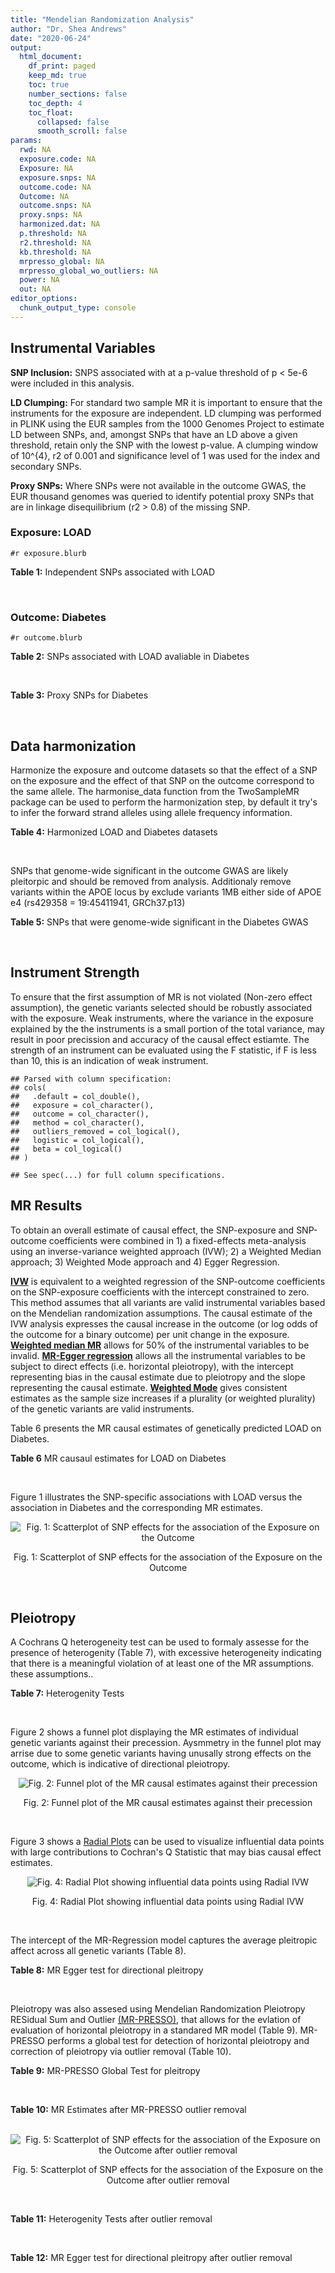 ```yaml
---
title: "Mendelian Randomization Analysis"
author: "Dr. Shea Andrews"
date: "2020-06-24"
output:
  html_document:
    df_print: paged
    keep_md: true
    toc: true
    number_sections: false
    toc_depth: 4
    toc_float:
      collapsed: false
      smooth_scroll: false
params:
  rwd: NA
  exposure.code: NA
  Exposure: NA
  exposure.snps: NA
  outcome.code: NA
  Outcome: NA
  outcome.snps: NA
  proxy.snps: NA
  harmonized.dat: NA
  p.threshold: NA
  r2.threshold: NA
  kb.threshold: NA
  mrpresso_global: NA
  mrpresso_global_wo_outliers: NA
  power: NA
  out: NA
editor_options:
  chunk_output_type: console
---
```







## Instrumental Variables
**SNP Inclusion:** SNPS associated with at a p-value threshold of p < 5e-6 were included in this analysis.
<br>

**LD Clumping:** For standard two sample MR it is important to ensure that the instruments for the exposure are independent. LD clumping was performed in PLINK using the EUR samples from the 1000 Genomes Project to estimate LD between SNPs, and, amongst SNPs that have an LD above a given threshold, retain only the SNP with the lowest p-value. A clumping window of 10^{4}, r2 of 0.001 and significance level of 1 was used for the index and secondary SNPs.
<br>

**Proxy SNPs:** Where SNPs were not available in the outcome GWAS, the EUR thousand genomes was queried to identify potential proxy SNPs that are in linkage disequilibrium (r2 > 0.8) of the missing SNP.
<br>

### Exposure: LOAD
`#r exposure.blurb`
<br>

**Table 1:** Independent SNPs associated with LOAD
<div data-pagedtable="false">
  <script data-pagedtable-source type="application/json">
{"columns":[{"label":["SNP"],"name":[1],"type":["chr"],"align":["left"]},{"label":["CHROM"],"name":[2],"type":["dbl"],"align":["right"]},{"label":["POS"],"name":[3],"type":["dbl"],"align":["right"]},{"label":["REF"],"name":[4],"type":["chr"],"align":["left"]},{"label":["ALT"],"name":[5],"type":["chr"],"align":["left"]},{"label":["AF"],"name":[6],"type":["dbl"],"align":["right"]},{"label":["BETA"],"name":[7],"type":["dbl"],"align":["right"]},{"label":["SE"],"name":[8],"type":["dbl"],"align":["right"]},{"label":["Z"],"name":[9],"type":["dbl"],"align":["right"]},{"label":["P"],"name":[10],"type":["dbl"],"align":["right"]},{"label":["N"],"name":[11],"type":["dbl"],"align":["right"]},{"label":["TRAIT"],"name":[12],"type":["chr"],"align":["left"]}],"data":[{"1":"rs679515","2":"1","3":"207750568","4":"T","5":"C","6":"0.8126","7":"-0.1508","8":"0.0183","9":"-8.240440","10":"1.555000e-16","11":"63926","12":"LOAD"},{"1":"rs7584040","2":"2","3":"127863224","4":"C","5":"T","6":"0.2261","7":"0.0862","8":"0.0172","9":"5.011628","10":"5.341000e-07","11":"63926","12":"LOAD"},{"1":"rs6733839","2":"2","3":"127892810","4":"C","5":"T","6":"0.4067","7":"0.1693","8":"0.0154","9":"10.993506","10":"4.022000e-28","11":"63926","12":"LOAD"},{"1":"rs35695568","2":"2","3":"186794162","4":"G","5":"T","6":"0.0922","7":"0.1152","8":"0.0247","9":"4.663968","10":"3.200000e-06","11":"63926","12":"LOAD"},{"1":"rs10933431","2":"2","3":"233981912","4":"G","5":"C","6":"0.7774","7":"0.1001","8":"0.0194","9":"5.159794","10":"2.552000e-07","11":"63926","12":"LOAD"},{"1":"rs6805148","2":"3","3":"45101639","4":"A","5":"C","6":"0.0864","7":"-0.1293","8":"0.0257","9":"-5.031130","10":"4.774000e-07","11":"63926","12":"LOAD"},{"1":"rs28660482","2":"4","3":"66245059","4":"T","5":"A","6":"0.0243","7":"0.2220","8":"0.0475","9":"4.673684","10":"2.900000e-06","11":"63926","12":"LOAD"},{"1":"rs6822989","2":"4","3":"104176240","4":"C","5":"T","6":"0.0082","7":"0.4361","8":"0.0940","9":"4.639362","10":"3.487000e-06","11":"63926","12":"LOAD"},{"1":"rs35868327","2":"5","3":"52665230","4":"T","5":"A","6":"0.0132","7":"-0.3753","8":"0.0760","9":"-4.938158","10":"7.796000e-07","11":"63926","12":"LOAD"},{"1":"rs11168036","2":"5","3":"139707439","4":"T","5":"G","6":"0.5033","7":"-0.0754","8":"0.0143","9":"-5.272730","10":"1.432000e-07","11":"63926","12":"LOAD"},{"1":"rs34665982","2":"6","3":"32560306","4":"T","5":"C","6":"0.5213","7":"-0.0967","8":"0.0166","9":"-5.825300","10":"5.798000e-09","11":"63926","12":"LOAD"},{"1":"rs114812713","2":"6","3":"41034000","4":"G","5":"C","6":"0.0301","7":"0.2980","8":"0.0431","9":"6.914153","10":"4.467000e-12","11":"63926","12":"LOAD"},{"1":"rs1385742","2":"6","3":"47595155","4":"A","5":"T","6":"0.6344","7":"-0.0876","8":"0.0157","9":"-5.579620","10":"2.232000e-08","11":"63926","12":"LOAD"},{"1":"rs143429938","2":"7","3":"33721795","4":"C","5":"T","6":"0.0211","7":"0.3535","8":"0.0769","9":"4.596879","10":"4.253000e-06","11":"63926","12":"LOAD"},{"1":"rs9649710","2":"7","3":"50322832","4":"A","5":"G","6":"0.6331","7":"0.0676","8":"0.0148","9":"4.567570","10":"4.794000e-06","11":"63926","12":"LOAD"},{"1":"rs117240937","2":"7","3":"127426090","4":"G","5":"A","6":"0.0173","7":"-0.3122","8":"0.0672","9":"-4.645833","10":"3.350000e-06","11":"63926","12":"LOAD"},{"1":"rs11767557","2":"7","3":"143109139","4":"T","5":"C","6":"0.1968","7":"-0.1028","8":"0.0182","9":"-5.648350","10":"1.561000e-08","11":"63926","12":"LOAD"},{"1":"rs73223431","2":"8","3":"27219987","4":"C","5":"T","6":"0.3669","7":"0.0936","8":"0.0153","9":"6.117647","10":"8.342000e-10","11":"63926","12":"LOAD"},{"1":"rs867230","2":"8","3":"27468503","4":"C","5":"A","6":"0.6029","7":"0.1333","8":"0.0158","9":"8.436709","10":"3.492000e-17","11":"63926","12":"LOAD"},{"1":"rs13252043","2":"8","3":"71551628","4":"C","5":"T","6":"0.0984","7":"0.1140","8":"0.0237","9":"4.810127","10":"1.570000e-06","11":"63926","12":"LOAD"},{"1":"rs6559689","2":"9","3":"85450616","4":"C","5":"T","6":"0.0504","7":"0.1585","8":"0.0335","9":"4.731343","10":"2.169000e-06","11":"63926","12":"LOAD"},{"1":"rs12416487","2":"10","3":"11721057","4":"A","5":"T","6":"0.6519","7":"0.0850","8":"0.0154","9":"5.519480","10":"3.417000e-08","11":"63926","12":"LOAD"},{"1":"rs3740688","2":"11","3":"47380340","4":"G","5":"T","6":"0.5524","7":"0.0935","8":"0.0144","9":"6.493056","10":"9.702000e-11","11":"63926","12":"LOAD"},{"1":"rs1582763","2":"11","3":"60021948","4":"G","5":"A","6":"0.3729","7":"-0.1232","8":"0.0149","9":"-8.268456","10":"1.186000e-16","11":"63926","12":"LOAD"},{"1":"rs3851179","2":"11","3":"85868640","4":"T","5":"C","6":"0.6410","7":"0.1198","8":"0.0148","9":"8.094590","10":"5.809000e-16","11":"63926","12":"LOAD"},{"1":"rs11218343","2":"11","3":"121435587","4":"T","5":"C","6":"0.0401","7":"-0.2053","8":"0.0369","9":"-5.563690","10":"2.633000e-08","11":"63926","12":"LOAD"},{"1":"rs9787911","2":"11","3":"131769402","4":"T","5":"C","6":"0.4249","7":"0.0662","8":"0.0144","9":"4.597220","10":"4.386000e-06","11":"63926","12":"LOAD"},{"1":"rs117394726","2":"12","3":"127222883","4":"A","5":"C","6":"0.0400","7":"0.2193","8":"0.0465","9":"4.716130","10":"2.459000e-06","11":"63926","12":"LOAD"},{"1":"rs17125924","2":"14","3":"53391680","4":"A","5":"G","6":"0.0926","7":"0.1222","8":"0.0246","9":"4.967480","10":"6.621000e-07","11":"63926","12":"LOAD"},{"1":"rs12590654","2":"14","3":"92938855","4":"G","5":"A","6":"0.3353","7":"-0.0906","8":"0.0157","9":"-5.770701","10":"8.729000e-09","11":"63926","12":"LOAD"},{"1":"rs383902","2":"15","3":"59034174","4":"C","5":"T","6":"0.3274","7":"-0.0698","8":"0.0151","9":"-4.622517","10":"3.812000e-06","11":"63926","12":"LOAD"},{"1":"rs28588186","2":"16","3":"19910313","4":"C","5":"G","6":"0.1981","7":"-0.0880","8":"0.0181","9":"-4.861880","10":"1.115000e-06","11":"63926","12":"LOAD"},{"1":"rs62039712","2":"16","3":"79355857","4":"G","5":"A","6":"0.1158","7":"0.1528","8":"0.0288","9":"5.305556","10":"1.171000e-07","11":"63926","12":"LOAD"},{"1":"rs34971488","2":"16","3":"81779775","4":"G","5":"A","6":"0.2205","7":"0.0940","8":"0.0198","9":"4.747475","10":"2.067000e-06","11":"63926","12":"LOAD"},{"1":"rs2632516","2":"17","3":"56409089","4":"G","5":"C","6":"0.4402","7":"-0.0748","8":"0.0147","9":"-5.088435","10":"3.671000e-07","11":"63926","12":"LOAD"},{"1":"rs12151021","2":"19","3":"1050874","4":"A","5":"G","6":"0.6753","7":"-0.1071","8":"0.0169","9":"-6.337280","10":"2.562000e-10","11":"63926","12":"LOAD"},{"1":"rs8111708","2":"19","3":"18558876","4":"A","5":"G","6":"0.3427","7":"0.0696","8":"0.0151","9":"4.609270","10":"3.946000e-06","11":"63926","12":"LOAD"},{"1":"rs111358663","2":"19","3":"45196958","4":"T","5":"A","6":"0.0111","7":"-0.5369","8":"0.0795","9":"-6.753459","10":"1.436000e-11","11":"63926","12":"LOAD"},{"1":"rs4803765","2":"19","3":"45358448","4":"C","5":"T","6":"0.0243","7":"0.7165","8":"0.0610","9":"11.745902","10":"7.131000e-32","11":"63926","12":"LOAD"},{"1":"rs12972156","2":"19","3":"45387459","4":"C","5":"G","6":"0.2027","7":"0.9653","8":"0.0189","9":"51.074100","10":"2.225074e-308","11":"63926","12":"LOAD"},{"1":"rs117310449","2":"19","3":"45393516","4":"C","5":"T","6":"0.0130","7":"0.9879","8":"0.0691","9":"14.296671","10":"2.275000e-46","11":"63926","12":"LOAD"},{"1":"rs73033507","2":"19","3":"45431403","4":"C","5":"T","6":"0.0239","7":"-0.3620","8":"0.0657","9":"-5.509893","10":"3.646000e-08","11":"63926","12":"LOAD"},{"1":"rs114533385","2":"19","3":"45436753","4":"C","5":"T","6":"0.0210","7":"0.8281","8":"0.0661","9":"12.527988","10":"5.434000e-36","11":"63926","12":"LOAD"},{"1":"rs118004808","2":"19","3":"45439498","4":"C","5":"T","6":"0.0177","7":"-0.5523","8":"0.1015","9":"-5.441379","10":"5.274000e-08","11":"63926","12":"LOAD"},{"1":"rs139995984","2":"19","3":"45574482","4":"G","5":"C","6":"0.0155","7":"-0.5343","8":"0.0879","9":"-6.078498","10":"1.192000e-09","11":"63926","12":"LOAD"},{"1":"rs80182863","2":"19","3":"45653226","4":"C","5":"T","6":"0.0234","7":"0.2977","8":"0.0623","9":"4.778491","10":"1.750000e-06","11":"63926","12":"LOAD"},{"1":"rs6014724","2":"20","3":"54998544","4":"A","5":"G","6":"0.0920","7":"-0.1319","8":"0.0259","9":"-5.092660","10":"3.652000e-07","11":"63926","12":"LOAD"},{"1":"rs2830489","2":"21","3":"28148191","4":"C","5":"T","6":"0.2882","7":"-0.0837","8":"0.0162","9":"-5.166667","10":"2.422000e-07","11":"63926","12":"LOAD"},{"1":"rs138727474","2":"22","3":"21926584","4":"C","5":"T","6":"0.0269","7":"-0.2515","8":"0.0545","9":"-4.614679","10":"3.904000e-06","11":"63926","12":"LOAD"}],"options":{"columns":{"min":{},"max":[10]},"rows":{"min":[10],"max":[10]},"pages":{}}}
  </script>
</div>
<br>

### Outcome: Diabetes
`#r outcome.blurb`
<br>

**Table 2:** SNPs associated with LOAD avaliable in Diabetes
<div data-pagedtable="false">
  <script data-pagedtable-source type="application/json">
{"columns":[{"label":["SNP"],"name":[1],"type":["chr"],"align":["left"]},{"label":["CHROM"],"name":[2],"type":["dbl"],"align":["right"]},{"label":["POS"],"name":[3],"type":["dbl"],"align":["right"]},{"label":["REF"],"name":[4],"type":["chr"],"align":["left"]},{"label":["ALT"],"name":[5],"type":["chr"],"align":["left"]},{"label":["AF"],"name":[6],"type":["dbl"],"align":["right"]},{"label":["BETA"],"name":[7],"type":["dbl"],"align":["right"]},{"label":["SE"],"name":[8],"type":["dbl"],"align":["right"]},{"label":["Z"],"name":[9],"type":["dbl"],"align":["right"]},{"label":["P"],"name":[10],"type":["dbl"],"align":["right"]},{"label":["N"],"name":[11],"type":["dbl"],"align":["right"]},{"label":["TRAIT"],"name":[12],"type":["chr"],"align":["left"]}],"data":[{"1":"rs679515","2":"1","3":"207750568","4":"T","5":"C","6":"0.8220730","7":"-0.0035","8":"0.0102","9":"-0.3431370","10":"0.7287000","11":"572804","12":"Type_2_Diabetes"},{"1":"rs7584040","2":"NA","3":"NA","4":"NA","5":"NA","6":"NA","7":"NA","8":"NA","9":"NA","10":"NA","11":"NA","12":"NA"},{"1":"rs6733839","2":"NA","3":"NA","4":"NA","5":"NA","6":"NA","7":"NA","8":"NA","9":"NA","10":"NA","11":"NA","12":"NA"},{"1":"rs35695568","2":"2","3":"186794162","4":"G","5":"T","6":"0.0937488","7":"-0.0099","8":"0.0135","9":"-0.7333333","10":"0.4601000","11":"572634","12":"Type_2_Diabetes"},{"1":"rs10933431","2":"NA","3":"NA","4":"NA","5":"NA","6":"NA","7":"NA","8":"NA","9":"NA","10":"NA","11":"NA","12":"NA"},{"1":"rs6805148","2":"3","3":"45101639","4":"A","5":"C","6":"0.0911389","7":"0.0279","8":"0.0135","9":"2.0666667","10":"0.0394400","11":"560972","12":"Type_2_Diabetes"},{"1":"rs28660482","2":"4","3":"66245059","4":"T","5":"A","6":"0.0237538","7":"0.0028","8":"0.0257","9":"0.1089494","10":"0.9140000","11":"573314","12":"Type_2_Diabetes"},{"1":"rs6822989","2":"NA","3":"NA","4":"NA","5":"NA","6":"NA","7":"NA","8":"NA","9":"NA","10":"NA","11":"NA","12":"NA"},{"1":"rs35868327","2":"NA","3":"NA","4":"NA","5":"NA","6":"NA","7":"NA","8":"NA","9":"NA","10":"NA","11":"NA","12":"NA"},{"1":"rs11168036","2":"5","3":"139707439","4":"T","5":"G","6":"0.5186650","7":"0.0027","8":"0.0079","9":"0.3417720","10":"0.7368000","11":"564021","12":"Type_2_Diabetes"},{"1":"rs34665982","2":"NA","3":"NA","4":"NA","5":"NA","6":"NA","7":"NA","8":"NA","9":"NA","10":"NA","11":"NA","12":"NA"},{"1":"rs114812713","2":"NA","3":"NA","4":"NA","5":"NA","6":"NA","7":"NA","8":"NA","9":"NA","10":"NA","11":"NA","12":"NA"},{"1":"rs1385742","2":"NA","3":"NA","4":"NA","5":"NA","6":"NA","7":"NA","8":"NA","9":"NA","10":"NA","11":"NA","12":"NA"},{"1":"rs143429938","2":"NA","3":"NA","4":"NA","5":"NA","6":"NA","7":"NA","8":"NA","9":"NA","10":"NA","11":"NA","12":"NA"},{"1":"rs9649710","2":"7","3":"50322832","4":"A","5":"G","6":"0.6095800","7":"0.0143","8":"0.0081","9":"1.7654300","10":"0.0757000","11":"573198","12":"Type_2_Diabetes"},{"1":"rs117240937","2":"NA","3":"NA","4":"NA","5":"NA","6":"NA","7":"NA","8":"NA","9":"NA","10":"NA","11":"NA","12":"NA"},{"1":"rs11767557","2":"7","3":"143109139","4":"T","5":"C","6":"0.2125140","7":"-0.0131","8":"0.0095","9":"-1.3789474","10":"0.1698000","11":"577476","12":"Type_2_Diabetes"},{"1":"rs73223431","2":"NA","3":"NA","4":"NA","5":"NA","6":"NA","7":"NA","8":"NA","9":"NA","10":"NA","11":"NA","12":"NA"},{"1":"rs867230","2":"8","3":"27468503","4":"C","5":"A","6":"0.5879020","7":"-0.0068","8":"0.0080","9":"-0.8500000","10":"0.3987000","11":"557096","12":"Type_2_Diabetes"},{"1":"rs13252043","2":"NA","3":"NA","4":"NA","5":"NA","6":"NA","7":"NA","8":"NA","9":"NA","10":"NA","11":"NA","12":"NA"},{"1":"rs6559689","2":"NA","3":"NA","4":"NA","5":"NA","6":"NA","7":"NA","8":"NA","9":"NA","10":"NA","11":"NA","12":"NA"},{"1":"rs12416487","2":"NA","3":"NA","4":"NA","5":"NA","6":"NA","7":"NA","8":"NA","9":"NA","10":"NA","11":"NA","12":"NA"},{"1":"rs3740688","2":"11","3":"47380340","4":"G","5":"T","6":"0.5450590","7":"-0.0167","8":"0.0080","9":"-2.0875000","10":"0.0359900","11":"569527","12":"Type_2_Diabetes"},{"1":"rs1582763","2":"11","3":"60021948","4":"G","5":"A","6":"0.3784000","7":"-0.0178","8":"0.0080","9":"-2.2250000","10":"0.0259600","11":"578432","12":"Type_2_Diabetes"},{"1":"rs3851179","2":"11","3":"85868640","4":"T","5":"C","6":"0.6295750","7":"0.0099","8":"0.0081","9":"1.2222200","10":"0.2188000","11":"576925","12":"Type_2_Diabetes"},{"1":"rs11218343","2":"11","3":"121435587","4":"T","5":"C","6":"0.0383622","7":"-0.0711","8":"0.0204","9":"-3.4852941","10":"0.0005019","11":"572734","12":"Type_2_Diabetes"},{"1":"rs9787911","2":"11","3":"131769402","4":"T","5":"C","6":"0.4269170","7":"0.0058","8":"0.0079","9":"0.7341772","10":"0.4656000","11":"566993","12":"Type_2_Diabetes"},{"1":"rs117394726","2":"NA","3":"NA","4":"NA","5":"NA","6":"NA","7":"NA","8":"NA","9":"NA","10":"NA","11":"NA","12":"NA"},{"1":"rs17125924","2":"14","3":"53391680","4":"A","5":"G","6":"0.0913328","7":"0.0096","8":"0.0125","9":"0.7680000","10":"0.4424000","11":"593826","12":"Type_2_Diabetes"},{"1":"rs12590654","2":"14","3":"92938855","4":"G","5":"A","6":"0.3385200","7":"-0.0113","8":"0.0083","9":"-1.3614458","10":"0.1769000","11":"561903","12":"Type_2_Diabetes"},{"1":"rs383902","2":"15","3":"59034174","4":"C","5":"T","6":"0.3333300","7":"0.0015","8":"0.0083","9":"0.1807229","10":"0.8543000","11":"569081","12":"Type_2_Diabetes"},{"1":"rs28588186","2":"16","3":"19910313","4":"C","5":"G","6":"0.1988990","7":"-0.0238","8":"0.0099","9":"-2.4040404","10":"0.0161500","11":"567529","12":"Type_2_Diabetes"},{"1":"rs62039712","2":"NA","3":"NA","4":"NA","5":"NA","6":"NA","7":"NA","8":"NA","9":"NA","10":"NA","11":"NA","12":"NA"},{"1":"rs34971488","2":"NA","3":"NA","4":"NA","5":"NA","6":"NA","7":"NA","8":"NA","9":"NA","10":"NA","11":"NA","12":"NA"},{"1":"rs2632516","2":"17","3":"56409089","4":"G","5":"C","6":"0.4437050","7":"0.0232","8":"0.0081","9":"2.8641975","10":"0.0042800","11":"564389","12":"Type_2_Diabetes"},{"1":"rs12151021","2":"NA","3":"NA","4":"NA","5":"NA","6":"NA","7":"NA","8":"NA","9":"NA","10":"NA","11":"NA","12":"NA"},{"1":"rs8111708","2":"19","3":"18558876","4":"A","5":"G","6":"0.3473480","7":"0.0070","8":"0.0081","9":"0.8641975","10":"0.3876000","11":"570699","12":"Type_2_Diabetes"},{"1":"rs111358663","2":"NA","3":"NA","4":"NA","5":"NA","6":"NA","7":"NA","8":"NA","9":"NA","10":"NA","11":"NA","12":"NA"},{"1":"rs4803765","2":"NA","3":"NA","4":"NA","5":"NA","6":"NA","7":"NA","8":"NA","9":"NA","10":"NA","11":"NA","12":"NA"},{"1":"rs12972156","2":"NA","3":"NA","4":"NA","5":"NA","6":"NA","7":"NA","8":"NA","9":"NA","10":"NA","11":"NA","12":"NA"},{"1":"rs117310449","2":"NA","3":"NA","4":"NA","5":"NA","6":"NA","7":"NA","8":"NA","9":"NA","10":"NA","11":"NA","12":"NA"},{"1":"rs73033507","2":"NA","3":"NA","4":"NA","5":"NA","6":"NA","7":"NA","8":"NA","9":"NA","10":"NA","11":"NA","12":"NA"},{"1":"rs114533385","2":"NA","3":"NA","4":"NA","5":"NA","6":"NA","7":"NA","8":"NA","9":"NA","10":"NA","11":"NA","12":"NA"},{"1":"rs118004808","2":"NA","3":"NA","4":"NA","5":"NA","6":"NA","7":"NA","8":"NA","9":"NA","10":"NA","11":"NA","12":"NA"},{"1":"rs139995984","2":"NA","3":"NA","4":"NA","5":"NA","6":"NA","7":"NA","8":"NA","9":"NA","10":"NA","11":"NA","12":"NA"},{"1":"rs80182863","2":"NA","3":"NA","4":"NA","5":"NA","6":"NA","7":"NA","8":"NA","9":"NA","10":"NA","11":"NA","12":"NA"},{"1":"rs6014724","2":"20","3":"54998544","4":"A","5":"G","6":"0.0892383","7":"0.0243","8":"0.0135","9":"1.8000000","10":"0.0728200","11":"570493","12":"Type_2_Diabetes"},{"1":"rs2830489","2":"21","3":"28148191","4":"C","5":"T","6":"0.2782740","7":"0.0040","8":"0.0087","9":"0.4597701","10":"0.6428000","11":"573704","12":"Type_2_Diabetes"},{"1":"rs138727474","2":"NA","3":"NA","4":"NA","5":"NA","6":"NA","7":"NA","8":"NA","9":"NA","10":"NA","11":"NA","12":"NA"}],"options":{"columns":{"min":{},"max":[10]},"rows":{"min":[10],"max":[10]},"pages":{}}}
  </script>
</div>
<br>

**Table 3:** Proxy SNPs for Diabetes
<div data-pagedtable="false">
  <script data-pagedtable-source type="application/json">
{"columns":[{"label":["target_snp"],"name":[1],"type":["chr"],"align":["left"]},{"label":["proxy_snp"],"name":[2],"type":["chr"],"align":["left"]},{"label":["ld.r2"],"name":[3],"type":["dbl"],"align":["right"]},{"label":["Dprime"],"name":[4],"type":["dbl"],"align":["right"]},{"label":["PHASE"],"name":[5],"type":["chr"],"align":["left"]},{"label":["X12"],"name":[6],"type":["lgl"],"align":["right"]},{"label":["CHROM"],"name":[7],"type":["dbl"],"align":["right"]},{"label":["POS"],"name":[8],"type":["dbl"],"align":["right"]},{"label":["REF.proxy"],"name":[9],"type":["chr"],"align":["left"]},{"label":["ALT.proxy"],"name":[10],"type":["chr"],"align":["left"]},{"label":["AF"],"name":[11],"type":["dbl"],"align":["right"]},{"label":["BETA"],"name":[12],"type":["dbl"],"align":["right"]},{"label":["SE"],"name":[13],"type":["dbl"],"align":["right"]},{"label":["Z"],"name":[14],"type":["dbl"],"align":["right"]},{"label":["P"],"name":[15],"type":["dbl"],"align":["right"]},{"label":["N"],"name":[16],"type":["dbl"],"align":["right"]},{"label":["TRAIT"],"name":[17],"type":["chr"],"align":["left"]},{"label":["ref"],"name":[18],"type":["chr"],"align":["left"]},{"label":["ref.proxy"],"name":[19],"type":["chr"],"align":["left"]},{"label":["alt"],"name":[20],"type":["chr"],"align":["left"]},{"label":["alt.proxy"],"name":[21],"type":["chr"],"align":["left"]},{"label":["ALT"],"name":[22],"type":["chr"],"align":["left"]},{"label":["REF"],"name":[23],"type":["chr"],"align":["left"]},{"label":["proxy.outcome"],"name":[24],"type":["lgl"],"align":["right"]}],"data":[{"1":"rs6733839","2":"rs4663105","3":"0.896576","4":"0.995501","5":"TC/CA","6":"NA","7":"2","8":"127891427","9":"A","10":"C","11":"0.4333620","12":"-0.0072","13":"0.0080","14":"-0.9000000","15":"0.37250","16":"559586","17":"Type_2_Diabetes","18":"T","19":"C","20":"C","21":"A","22":"T","23":"C","24":"TRUE"},{"1":"rs35868327","2":"rs13182752","3":"1.000000","4":"1.000000","5":"GA/TG","6":"NA","7":"5","8":"52672171","9":"G","10":"A","11":"0.0243139","12":"0.0562","13":"0.0248","14":"2.2661290","15":"0.02366","16":"573704","17":"Type_2_Diabetes","18":"G","19":"A","20":"T","21":"G","22":"G","23":"T","24":"TRUE"},{"1":"rs73223431","2":"rs2322599","3":"0.995619","4":"1.000000","5":"TA/CG","6":"NA","7":"8","8":"27211910","9":"G","10":"A","11":"0.3654730","12":"-0.0065","13":"0.0081","14":"-0.8024691","15":"0.42300","16":"570421","17":"Type_2_Diabetes","18":"T","19":"A","20":"C","21":"G","22":"T","23":"C","24":"TRUE"},{"1":"rs13252043","2":"rs11996416","3":"1.000000","4":"1.000000","5":"TT/CC","6":"NA","7":"8","8":"71505146","9":"C","10":"T","11":"0.0941713","12":"-0.0165","13":"0.0134","14":"-1.2313433","15":"0.22070","16":"573588","17":"Type_2_Diabetes","18":"T","19":"T","20":"C","21":"C","22":"T","23":"C","24":"TRUE"},{"1":"rs7584040","2":"NA","3":"NA","4":"NA","5":"NA","6":"NA","7":"NA","8":"NA","9":"NA","10":"NA","11":"NA","12":"NA","13":"NA","14":"NA","15":"NA","16":"NA","17":"NA","18":"NA","19":"NA","20":"NA","21":"NA","22":"NA","23":"NA","24":"NA"},{"1":"rs10933431","2":"NA","3":"NA","4":"NA","5":"NA","6":"NA","7":"NA","8":"NA","9":"NA","10":"NA","11":"NA","12":"NA","13":"NA","14":"NA","15":"NA","16":"NA","17":"NA","18":"NA","19":"NA","20":"NA","21":"NA","22":"NA","23":"NA","24":"NA"},{"1":"rs6822989","2":"NA","3":"NA","4":"NA","5":"NA","6":"NA","7":"NA","8":"NA","9":"NA","10":"NA","11":"NA","12":"NA","13":"NA","14":"NA","15":"NA","16":"NA","17":"NA","18":"NA","19":"NA","20":"NA","21":"NA","22":"NA","23":"NA","24":"NA"},{"1":"rs34665982","2":"NA","3":"NA","4":"NA","5":"NA","6":"NA","7":"NA","8":"NA","9":"NA","10":"NA","11":"NA","12":"NA","13":"NA","14":"NA","15":"NA","16":"NA","17":"NA","18":"NA","19":"NA","20":"NA","21":"NA","22":"NA","23":"NA","24":"NA"},{"1":"rs114812713","2":"NA","3":"NA","4":"NA","5":"NA","6":"NA","7":"NA","8":"NA","9":"NA","10":"NA","11":"NA","12":"NA","13":"NA","14":"NA","15":"NA","16":"NA","17":"NA","18":"NA","19":"NA","20":"NA","21":"NA","22":"NA","23":"NA","24":"NA"},{"1":"rs1385742","2":"NA","3":"NA","4":"NA","5":"NA","6":"NA","7":"NA","8":"NA","9":"NA","10":"NA","11":"NA","12":"NA","13":"NA","14":"NA","15":"NA","16":"NA","17":"NA","18":"NA","19":"NA","20":"NA","21":"NA","22":"NA","23":"NA","24":"NA"},{"1":"rs143429938","2":"NA","3":"NA","4":"NA","5":"NA","6":"NA","7":"NA","8":"NA","9":"NA","10":"NA","11":"NA","12":"NA","13":"NA","14":"NA","15":"NA","16":"NA","17":"NA","18":"NA","19":"NA","20":"NA","21":"NA","22":"NA","23":"NA","24":"NA"},{"1":"rs117240937","2":"NA","3":"NA","4":"NA","5":"NA","6":"NA","7":"NA","8":"NA","9":"NA","10":"NA","11":"NA","12":"NA","13":"NA","14":"NA","15":"NA","16":"NA","17":"NA","18":"NA","19":"NA","20":"NA","21":"NA","22":"NA","23":"NA","24":"NA"},{"1":"rs6559689","2":"NA","3":"NA","4":"NA","5":"NA","6":"NA","7":"NA","8":"NA","9":"NA","10":"NA","11":"NA","12":"NA","13":"NA","14":"NA","15":"NA","16":"NA","17":"NA","18":"NA","19":"NA","20":"NA","21":"NA","22":"NA","23":"NA","24":"NA"},{"1":"rs12416487","2":"NA","3":"NA","4":"NA","5":"NA","6":"NA","7":"NA","8":"NA","9":"NA","10":"NA","11":"NA","12":"NA","13":"NA","14":"NA","15":"NA","16":"NA","17":"NA","18":"NA","19":"NA","20":"NA","21":"NA","22":"NA","23":"NA","24":"NA"},{"1":"rs117394726","2":"NA","3":"NA","4":"NA","5":"NA","6":"NA","7":"NA","8":"NA","9":"NA","10":"NA","11":"NA","12":"NA","13":"NA","14":"NA","15":"NA","16":"NA","17":"NA","18":"NA","19":"NA","20":"NA","21":"NA","22":"NA","23":"NA","24":"NA"},{"1":"rs62039712","2":"NA","3":"NA","4":"NA","5":"NA","6":"NA","7":"NA","8":"NA","9":"NA","10":"NA","11":"NA","12":"NA","13":"NA","14":"NA","15":"NA","16":"NA","17":"NA","18":"NA","19":"NA","20":"NA","21":"NA","22":"NA","23":"NA","24":"NA"},{"1":"rs34971488","2":"NA","3":"NA","4":"NA","5":"NA","6":"NA","7":"NA","8":"NA","9":"NA","10":"NA","11":"NA","12":"NA","13":"NA","14":"NA","15":"NA","16":"NA","17":"NA","18":"NA","19":"NA","20":"NA","21":"NA","22":"NA","23":"NA","24":"NA"},{"1":"rs12151021","2":"NA","3":"NA","4":"NA","5":"NA","6":"NA","7":"NA","8":"NA","9":"NA","10":"NA","11":"NA","12":"NA","13":"NA","14":"NA","15":"NA","16":"NA","17":"NA","18":"NA","19":"NA","20":"NA","21":"NA","22":"NA","23":"NA","24":"NA"},{"1":"rs111358663","2":"NA","3":"NA","4":"NA","5":"NA","6":"NA","7":"NA","8":"NA","9":"NA","10":"NA","11":"NA","12":"NA","13":"NA","14":"NA","15":"NA","16":"NA","17":"NA","18":"NA","19":"NA","20":"NA","21":"NA","22":"NA","23":"NA","24":"NA"},{"1":"rs4803765","2":"NA","3":"NA","4":"NA","5":"NA","6":"NA","7":"NA","8":"NA","9":"NA","10":"NA","11":"NA","12":"NA","13":"NA","14":"NA","15":"NA","16":"NA","17":"NA","18":"NA","19":"NA","20":"NA","21":"NA","22":"NA","23":"NA","24":"NA"},{"1":"rs12972156","2":"NA","3":"NA","4":"NA","5":"NA","6":"NA","7":"NA","8":"NA","9":"NA","10":"NA","11":"NA","12":"NA","13":"NA","14":"NA","15":"NA","16":"NA","17":"NA","18":"NA","19":"NA","20":"NA","21":"NA","22":"NA","23":"NA","24":"NA"},{"1":"rs117310449","2":"NA","3":"NA","4":"NA","5":"NA","6":"NA","7":"NA","8":"NA","9":"NA","10":"NA","11":"NA","12":"NA","13":"NA","14":"NA","15":"NA","16":"NA","17":"NA","18":"NA","19":"NA","20":"NA","21":"NA","22":"NA","23":"NA","24":"NA"},{"1":"rs73033507","2":"NA","3":"NA","4":"NA","5":"NA","6":"NA","7":"NA","8":"NA","9":"NA","10":"NA","11":"NA","12":"NA","13":"NA","14":"NA","15":"NA","16":"NA","17":"NA","18":"NA","19":"NA","20":"NA","21":"NA","22":"NA","23":"NA","24":"NA"},{"1":"rs114533385","2":"NA","3":"NA","4":"NA","5":"NA","6":"NA","7":"NA","8":"NA","9":"NA","10":"NA","11":"NA","12":"NA","13":"NA","14":"NA","15":"NA","16":"NA","17":"NA","18":"NA","19":"NA","20":"NA","21":"NA","22":"NA","23":"NA","24":"NA"},{"1":"rs118004808","2":"NA","3":"NA","4":"NA","5":"NA","6":"NA","7":"NA","8":"NA","9":"NA","10":"NA","11":"NA","12":"NA","13":"NA","14":"NA","15":"NA","16":"NA","17":"NA","18":"NA","19":"NA","20":"NA","21":"NA","22":"NA","23":"NA","24":"NA"},{"1":"rs139995984","2":"NA","3":"NA","4":"NA","5":"NA","6":"NA","7":"NA","8":"NA","9":"NA","10":"NA","11":"NA","12":"NA","13":"NA","14":"NA","15":"NA","16":"NA","17":"NA","18":"NA","19":"NA","20":"NA","21":"NA","22":"NA","23":"NA","24":"NA"},{"1":"rs80182863","2":"NA","3":"NA","4":"NA","5":"NA","6":"NA","7":"NA","8":"NA","9":"NA","10":"NA","11":"NA","12":"NA","13":"NA","14":"NA","15":"NA","16":"NA","17":"NA","18":"NA","19":"NA","20":"NA","21":"NA","22":"NA","23":"NA","24":"NA"},{"1":"rs138727474","2":"NA","3":"NA","4":"NA","5":"NA","6":"NA","7":"NA","8":"NA","9":"NA","10":"NA","11":"NA","12":"NA","13":"NA","14":"NA","15":"NA","16":"NA","17":"NA","18":"NA","19":"NA","20":"NA","21":"NA","22":"NA","23":"NA","24":"NA"}],"options":{"columns":{"min":{},"max":[10]},"rows":{"min":[10],"max":[10]},"pages":{}}}
  </script>
</div>
<br>

## Data harmonization
Harmonize the exposure and outcome datasets so that the effect of a SNP on the exposure and the effect of that SNP on the outcome correspond to the same allele. The harmonise_data function from the TwoSampleMR package can be used to perform the harmonization step, by default it try's to infer the forward strand alleles using allele frequency information.
<br>

**Table 4:** Harmonized LOAD and Diabetes datasets
<div data-pagedtable="false">
  <script data-pagedtable-source type="application/json">
{"columns":[{"label":["SNP"],"name":[1],"type":["chr"],"align":["left"]},{"label":["effect_allele.exposure"],"name":[2],"type":["chr"],"align":["left"]},{"label":["other_allele.exposure"],"name":[3],"type":["chr"],"align":["left"]},{"label":["effect_allele.outcome"],"name":[4],"type":["chr"],"align":["left"]},{"label":["other_allele.outcome"],"name":[5],"type":["chr"],"align":["left"]},{"label":["beta.exposure"],"name":[6],"type":["dbl"],"align":["right"]},{"label":["beta.outcome"],"name":[7],"type":["dbl"],"align":["right"]},{"label":["eaf.exposure"],"name":[8],"type":["dbl"],"align":["right"]},{"label":["eaf.outcome"],"name":[9],"type":["dbl"],"align":["right"]},{"label":["remove"],"name":[10],"type":["lgl"],"align":["right"]},{"label":["palindromic"],"name":[11],"type":["lgl"],"align":["right"]},{"label":["ambiguous"],"name":[12],"type":["lgl"],"align":["right"]},{"label":["id.outcome"],"name":[13],"type":["chr"],"align":["left"]},{"label":["chr.outcome"],"name":[14],"type":["dbl"],"align":["right"]},{"label":["pos.outcome"],"name":[15],"type":["dbl"],"align":["right"]},{"label":["se.outcome"],"name":[16],"type":["dbl"],"align":["right"]},{"label":["z.outcome"],"name":[17],"type":["dbl"],"align":["right"]},{"label":["pval.outcome"],"name":[18],"type":["dbl"],"align":["right"]},{"label":["samplesize.outcome"],"name":[19],"type":["dbl"],"align":["right"]},{"label":["outcome"],"name":[20],"type":["chr"],"align":["left"]},{"label":["mr_keep.outcome"],"name":[21],"type":["lgl"],"align":["right"]},{"label":["pval_origin.outcome"],"name":[22],"type":["chr"],"align":["left"]},{"label":["proxy.outcome"],"name":[23],"type":["lgl"],"align":["right"]},{"label":["target_snp.outcome"],"name":[24],"type":["chr"],"align":["left"]},{"label":["proxy_snp.outcome"],"name":[25],"type":["chr"],"align":["left"]},{"label":["target_a1.outcome"],"name":[26],"type":["chr"],"align":["left"]},{"label":["target_a2.outcome"],"name":[27],"type":["chr"],"align":["left"]},{"label":["proxy_a1.outcome"],"name":[28],"type":["chr"],"align":["left"]},{"label":["proxy_a2.outcome"],"name":[29],"type":["chr"],"align":["left"]},{"label":["chr.exposure"],"name":[30],"type":["dbl"],"align":["right"]},{"label":["pos.exposure"],"name":[31],"type":["dbl"],"align":["right"]},{"label":["se.exposure"],"name":[32],"type":["dbl"],"align":["right"]},{"label":["z.exposure"],"name":[33],"type":["dbl"],"align":["right"]},{"label":["pval.exposure"],"name":[34],"type":["dbl"],"align":["right"]},{"label":["samplesize.exposure"],"name":[35],"type":["dbl"],"align":["right"]},{"label":["exposure"],"name":[36],"type":["chr"],"align":["left"]},{"label":["mr_keep.exposure"],"name":[37],"type":["lgl"],"align":["right"]},{"label":["pval_origin.exposure"],"name":[38],"type":["chr"],"align":["left"]},{"label":["id.exposure"],"name":[39],"type":["chr"],"align":["left"]},{"label":["action"],"name":[40],"type":["dbl"],"align":["right"]},{"label":["mr_keep"],"name":[41],"type":["lgl"],"align":["right"]},{"label":["pleitropy_keep"],"name":[42],"type":["lgl"],"align":["right"]},{"label":["pt"],"name":[43],"type":["dbl"],"align":["right"]},{"label":["mrpresso_RSSobs"],"name":[44],"type":["dbl"],"align":["right"]},{"label":["mrpresso_pval"],"name":[45],"type":["dbl"],"align":["right"]},{"label":["mrpresso_keep"],"name":[46],"type":["lgl"],"align":["right"]}],"data":[{"1":"rs11168036","2":"G","3":"T","4":"G","5":"T","6":"-0.0754","7":"0.0027","8":"0.5033","9":"0.5186650","10":"FALSE","11":"FALSE","12":"FALSE","13":"JAhFO5","14":"5","15":"139707439","16":"0.0079","17":"0.3417720","18":"0.7368000","19":"564021","20":"Xue2018diab","21":"TRUE","22":"reported","23":"NA","24":"NA","25":"NA","26":"NA","27":"NA","28":"NA","29":"NA","30":"5","31":"139707439","32":"0.0143","33":"-5.272730","34":"1.432e-07","35":"63926","36":"Kunkle2019load","37":"TRUE","38":"reported","39":"QtuNCv","40":"2","41":"TRUE","42":"TRUE","43":"5e-06","44":"1.647610e-05","45":"1.000","46":"TRUE"},{"1":"rs11218343","2":"C","3":"T","4":"C","5":"T","6":"-0.2053","7":"-0.0711","8":"0.0401","9":"0.0383622","10":"FALSE","11":"FALSE","12":"FALSE","13":"JAhFO5","14":"11","15":"121435587","16":"0.0204","17":"-3.4852941","18":"0.0005019","19":"572734","20":"Xue2018diab","21":"TRUE","22":"reported","23":"NA","24":"NA","25":"NA","26":"NA","27":"NA","28":"NA","29":"NA","30":"11","31":"121435587","32":"0.0369","33":"-5.563690","34":"2.633e-08","35":"63926","36":"Kunkle2019load","37":"TRUE","38":"reported","39":"QtuNCv","40":"2","41":"TRUE","42":"TRUE","43":"5e-06","44":"4.906906e-03","45":"0.023","46":"FALSE"},{"1":"rs11767557","2":"C","3":"T","4":"C","5":"T","6":"-0.1028","7":"-0.0131","8":"0.1968","9":"0.2125140","10":"FALSE","11":"FALSE","12":"FALSE","13":"JAhFO5","14":"7","15":"143109139","16":"0.0095","17":"-1.3789474","18":"0.1698000","19":"577476","20":"Xue2018diab","21":"TRUE","22":"reported","23":"NA","24":"NA","25":"NA","26":"NA","27":"NA","28":"NA","29":"NA","30":"7","31":"143109139","32":"0.0182","33":"-5.648350","34":"1.561e-08","35":"63926","36":"Kunkle2019load","37":"TRUE","38":"reported","39":"QtuNCv","40":"2","41":"TRUE","42":"TRUE","43":"5e-06","44":"1.408120e-04","45":"1.000","46":"TRUE"},{"1":"rs12590654","2":"A","3":"G","4":"A","5":"G","6":"-0.0906","7":"-0.0113","8":"0.3353","9":"0.3385200","10":"FALSE","11":"FALSE","12":"FALSE","13":"JAhFO5","14":"14","15":"92938855","16":"0.0083","17":"-1.3614458","18":"0.1769000","19":"561903","20":"Xue2018diab","21":"TRUE","22":"reported","23":"NA","24":"NA","25":"NA","26":"NA","27":"NA","28":"NA","29":"NA","30":"14","31":"92938855","32":"0.0157","33":"-5.770701","34":"8.729e-09","35":"63926","36":"Kunkle2019load","37":"TRUE","38":"reported","39":"QtuNCv","40":"2","41":"TRUE","42":"TRUE","43":"5e-06","44":"1.042480e-04","45":"1.000","46":"TRUE"},{"1":"rs13252043","2":"T","3":"C","4":"T","5":"C","6":"0.1140","7":"-0.0165","8":"0.0984","9":"0.0941713","10":"FALSE","11":"FALSE","12":"FALSE","13":"JAhFO5","14":"8","15":"71505146","16":"0.0134","17":"-1.2313433","18":"0.2207000","19":"573588","20":"Xue2018diab","21":"TRUE","22":"reported","23":"TRUE","24":"rs13252043","25":"rs11996416","26":"T","27":"C","28":"T","29":"C","30":"8","31":"71551628","32":"0.0237","33":"4.810127","34":"1.570e-06","35":"63926","36":"Kunkle2019load","37":"TRUE","38":"reported","39":"QtuNCv","40":"2","41":"TRUE","42":"TRUE","43":"5e-06","44":"3.540966e-04","45":"1.000","46":"TRUE"},{"1":"rs1582763","2":"A","3":"G","4":"A","5":"G","6":"-0.1232","7":"-0.0178","8":"0.3729","9":"0.3784000","10":"FALSE","11":"FALSE","12":"FALSE","13":"JAhFO5","14":"11","15":"60021948","16":"0.0080","17":"-2.2250000","18":"0.0259600","19":"578432","20":"Xue2018diab","21":"TRUE","22":"reported","23":"NA","24":"NA","25":"NA","26":"NA","27":"NA","28":"NA","29":"NA","30":"11","31":"60021948","32":"0.0149","33":"-8.268456","34":"1.186e-16","35":"63926","36":"Kunkle2019load","37":"TRUE","38":"reported","39":"QtuNCv","40":"2","41":"TRUE","42":"TRUE","43":"5e-06","44":"2.925371e-04","45":"0.782","46":"TRUE"},{"1":"rs17125924","2":"G","3":"A","4":"G","5":"A","6":"0.1222","7":"0.0096","8":"0.0926","9":"0.0913328","10":"FALSE","11":"FALSE","12":"FALSE","13":"JAhFO5","14":"14","15":"53391680","16":"0.0125","17":"0.7680000","18":"0.4424000","19":"593826","20":"Xue2018diab","21":"TRUE","22":"reported","23":"NA","24":"NA","25":"NA","26":"NA","27":"NA","28":"NA","29":"NA","30":"14","31":"53391680","32":"0.0246","33":"4.967480","34":"6.621e-07","35":"63926","36":"Kunkle2019load","37":"TRUE","38":"reported","39":"QtuNCv","40":"2","41":"TRUE","42":"TRUE","43":"5e-06","44":"6.144045e-05","45":"1.000","46":"TRUE"},{"1":"rs2632516","2":"C","3":"G","4":"C","5":"G","6":"-0.0748","7":"0.0232","8":"0.4402","9":"0.4437050","10":"FALSE","11":"TRUE","12":"TRUE","13":"JAhFO5","14":"17","15":"56409089","16":"0.0081","17":"2.8641975","18":"0.0042800","19":"564389","20":"Xue2018diab","21":"TRUE","22":"reported","23":"NA","24":"NA","25":"NA","26":"NA","27":"NA","28":"NA","29":"NA","30":"17","31":"56409089","32":"0.0147","33":"-5.088435","34":"3.671e-07","35":"63926","36":"Kunkle2019load","37":"TRUE","38":"reported","39":"QtuNCv","40":"2","41":"FALSE","42":"TRUE","43":"5e-06","44":"NA","45":"NA","46":"NA"},{"1":"rs2830489","2":"T","3":"C","4":"T","5":"C","6":"-0.0837","7":"0.0040","8":"0.2882","9":"0.2782740","10":"FALSE","11":"FALSE","12":"FALSE","13":"JAhFO5","14":"21","15":"28148191","16":"0.0087","17":"0.4597701","18":"0.6428000","19":"573704","20":"Xue2018diab","21":"TRUE","22":"reported","23":"NA","24":"NA","25":"NA","26":"NA","27":"NA","28":"NA","29":"NA","30":"21","31":"28148191","32":"0.0162","33":"-5.166667","34":"2.422e-07","35":"63926","36":"Kunkle2019load","37":"TRUE","38":"reported","39":"QtuNCv","40":"2","41":"TRUE","42":"TRUE","43":"5e-06","44":"3.071613e-05","45":"1.000","46":"TRUE"},{"1":"rs28588186","2":"G","3":"C","4":"G","5":"C","6":"-0.0880","7":"-0.0238","8":"0.1981","9":"0.1988990","10":"FALSE","11":"TRUE","12":"FALSE","13":"JAhFO5","14":"16","15":"19910313","16":"0.0099","17":"-2.4040404","18":"0.0161500","19":"567529","20":"Xue2018diab","21":"TRUE","22":"reported","23":"NA","24":"NA","25":"NA","26":"NA","27":"NA","28":"NA","29":"NA","30":"16","31":"19910313","32":"0.0181","33":"-4.861880","34":"1.115e-06","35":"63926","36":"Kunkle2019load","37":"TRUE","38":"reported","39":"QtuNCv","40":"2","41":"TRUE","42":"TRUE","43":"5e-06","44":"5.266121e-04","45":"0.391","46":"TRUE"},{"1":"rs28660482","2":"A","3":"T","4":"A","5":"T","6":"0.2220","7":"0.0028","8":"0.0243","9":"0.0237538","10":"FALSE","11":"TRUE","12":"FALSE","13":"JAhFO5","14":"4","15":"66245059","16":"0.0257","17":"0.1089494","18":"0.9140000","19":"573314","20":"Xue2018diab","21":"TRUE","22":"reported","23":"NA","24":"NA","25":"NA","26":"NA","27":"NA","28":"NA","29":"NA","30":"4","31":"66245059","32":"0.0475","33":"4.673684","34":"2.900e-06","35":"63926","36":"Kunkle2019load","37":"TRUE","38":"reported","39":"QtuNCv","40":"2","41":"TRUE","42":"TRUE","43":"5e-06","44":"7.509657e-07","45":"1.000","46":"TRUE"},{"1":"rs35695568","2":"T","3":"G","4":"T","5":"G","6":"0.1152","7":"-0.0099","8":"0.0922","9":"0.0937488","10":"FALSE","11":"FALSE","12":"FALSE","13":"JAhFO5","14":"2","15":"186794162","16":"0.0135","17":"-0.7333333","18":"0.4601000","19":"572634","20":"Xue2018diab","21":"TRUE","22":"reported","23":"NA","24":"NA","25":"NA","26":"NA","27":"NA","28":"NA","29":"NA","30":"2","31":"186794162","32":"0.0247","33":"4.663968","34":"3.200e-06","35":"63926","36":"Kunkle2019load","37":"TRUE","38":"reported","39":"QtuNCv","40":"2","41":"TRUE","42":"TRUE","43":"5e-06","44":"1.459116e-04","45":"1.000","46":"TRUE"},{"1":"rs35868327","2":"A","3":"T","4":"G","5":"T","6":"-0.3753","7":"0.0562","8":"0.0132","9":"0.0243139","10":"TRUE","11":"TRUE","12":"FALSE","13":"JAhFO5","14":"5","15":"52672171","16":"0.0248","17":"2.2661290","18":"0.0236600","19":"573704","20":"Xue2018diab","21":"TRUE","22":"reported","23":"TRUE","24":"rs35868327","25":"rs13182752","26":"G","27":"T","28":"A","29":"G","30":"5","31":"52665230","32":"0.0760","33":"-4.938158","34":"7.796e-07","35":"63926","36":"Kunkle2019load","37":"TRUE","38":"reported","39":"QtuNCv","40":"2","41":"FALSE","42":"TRUE","43":"5e-06","44":"NA","45":"NA","46":"NA"},{"1":"rs3740688","2":"T","3":"G","4":"T","5":"G","6":"0.0935","7":"-0.0167","8":"0.5524","9":"0.5450590","10":"FALSE","11":"FALSE","12":"FALSE","13":"JAhFO5","14":"11","15":"47380340","16":"0.0080","17":"-2.0875000","18":"0.0359900","19":"569527","20":"Xue2018diab","21":"TRUE","22":"reported","23":"NA","24":"NA","25":"NA","26":"NA","27":"NA","28":"NA","29":"NA","30":"11","31":"47380340","32":"0.0144","33":"6.493056","34":"9.702e-11","35":"63926","36":"Kunkle2019load","37":"TRUE","38":"reported","39":"QtuNCv","40":"2","41":"TRUE","42":"TRUE","43":"5e-06","44":"3.643593e-04","45":"0.460","46":"TRUE"},{"1":"rs383902","2":"T","3":"C","4":"T","5":"C","6":"-0.0698","7":"0.0015","8":"0.3274","9":"0.3333300","10":"FALSE","11":"FALSE","12":"FALSE","13":"JAhFO5","14":"15","15":"59034174","16":"0.0083","17":"0.1807229","18":"0.8543000","19":"569081","20":"Xue2018diab","21":"TRUE","22":"reported","23":"NA","24":"NA","25":"NA","26":"NA","27":"NA","28":"NA","29":"NA","30":"15","31":"59034174","32":"0.0151","33":"-4.622517","34":"3.812e-06","35":"63926","36":"Kunkle2019load","37":"TRUE","38":"reported","39":"QtuNCv","40":"2","41":"TRUE","42":"TRUE","43":"5e-06","44":"7.337804e-06","45":"1.000","46":"TRUE"},{"1":"rs3851179","2":"C","3":"T","4":"C","5":"T","6":"0.1198","7":"0.0099","8":"0.6410","9":"0.6295750","10":"FALSE","11":"FALSE","12":"FALSE","13":"JAhFO5","14":"11","15":"85868640","16":"0.0081","17":"1.2222200","18":"0.2188000","19":"576925","20":"Xue2018diab","21":"TRUE","22":"reported","23":"NA","24":"NA","25":"NA","26":"NA","27":"NA","28":"NA","29":"NA","30":"11","31":"85868640","32":"0.0148","33":"8.094590","34":"5.809e-16","35":"63926","36":"Kunkle2019load","37":"TRUE","38":"reported","39":"QtuNCv","40":"2","41":"TRUE","42":"TRUE","43":"5e-06","44":"7.300176e-05","45":"1.000","46":"TRUE"},{"1":"rs6014724","2":"G","3":"A","4":"G","5":"A","6":"-0.1319","7":"0.0243","8":"0.0920","9":"0.0892383","10":"FALSE","11":"FALSE","12":"FALSE","13":"JAhFO5","14":"20","15":"54998544","16":"0.0135","17":"1.8000000","18":"0.0728200","19":"570493","20":"Xue2018diab","21":"TRUE","22":"reported","23":"NA","24":"NA","25":"NA","26":"NA","27":"NA","28":"NA","29":"NA","30":"20","31":"54998544","32":"0.0259","33":"-5.092660","34":"3.652e-07","35":"63926","36":"Kunkle2019load","37":"TRUE","38":"reported","39":"QtuNCv","40":"2","41":"TRUE","42":"TRUE","43":"5e-06","44":"7.463229e-04","45":"1.000","46":"TRUE"},{"1":"rs6733839","2":"T","3":"C","4":"T","5":"C","6":"0.1693","7":"-0.0072","8":"0.4067","9":"0.4333620","10":"FALSE","11":"FALSE","12":"FALSE","13":"JAhFO5","14":"2","15":"127891427","16":"0.0080","17":"-0.9000000","18":"0.3725000","19":"559586","20":"Xue2018diab","21":"TRUE","22":"reported","23":"TRUE","24":"rs6733839","25":"rs4663105","26":"T","27":"C","28":"C","29":"A","30":"2","31":"127892810","32":"0.0154","33":"10.993506","34":"4.022e-28","35":"63926","36":"Kunkle2019load","37":"TRUE","38":"reported","39":"QtuNCv","40":"2","41":"TRUE","42":"TRUE","43":"5e-06","44":"1.367240e-04","45":"1.000","46":"TRUE"},{"1":"rs679515","2":"C","3":"T","4":"C","5":"T","6":"-0.1508","7":"-0.0035","8":"0.8126","9":"0.8220730","10":"FALSE","11":"FALSE","12":"FALSE","13":"JAhFO5","14":"1","15":"207750568","16":"0.0102","17":"-0.3431370","18":"0.7287000","19":"572804","20":"Xue2018diab","21":"TRUE","22":"reported","23":"NA","24":"NA","25":"NA","26":"NA","27":"NA","28":"NA","29":"NA","30":"1","31":"207750568","32":"0.0183","33":"-8.240440","34":"1.555e-16","35":"63926","36":"Kunkle2019load","37":"TRUE","38":"reported","39":"QtuNCv","40":"2","41":"TRUE","42":"TRUE","43":"5e-06","44":"1.215636e-06","45":"1.000","46":"TRUE"},{"1":"rs6805148","2":"C","3":"A","4":"C","5":"A","6":"-0.1293","7":"0.0279","8":"0.0864","9":"0.0911389","10":"FALSE","11":"FALSE","12":"FALSE","13":"JAhFO5","14":"3","15":"45101639","16":"0.0135","17":"2.0666667","18":"0.0394400","19":"560972","20":"Xue2018diab","21":"TRUE","22":"reported","23":"NA","24":"NA","25":"NA","26":"NA","27":"NA","28":"NA","29":"NA","30":"3","31":"45101639","32":"0.0257","33":"-5.031130","34":"4.774e-07","35":"63926","36":"Kunkle2019load","37":"TRUE","38":"reported","39":"QtuNCv","40":"2","41":"TRUE","42":"TRUE","43":"5e-06","44":"9.580219e-04","45":"0.276","46":"TRUE"},{"1":"rs73223431","2":"T","3":"C","4":"T","5":"C","6":"0.0936","7":"-0.0065","8":"0.3669","9":"0.3654730","10":"FALSE","11":"FALSE","12":"FALSE","13":"JAhFO5","14":"8","15":"27211910","16":"0.0081","17":"-0.8024691","18":"0.4230000","19":"570421","20":"Xue2018diab","21":"TRUE","22":"reported","23":"TRUE","24":"rs73223431","25":"rs2322599","26":"T","27":"C","28":"A","29":"G","30":"8","31":"27219987","32":"0.0153","33":"6.117647","34":"8.342e-10","35":"63926","36":"Kunkle2019load","37":"TRUE","38":"reported","39":"QtuNCv","40":"2","41":"TRUE","42":"TRUE","43":"5e-06","44":"7.062806e-05","45":"1.000","46":"TRUE"},{"1":"rs8111708","2":"G","3":"A","4":"G","5":"A","6":"0.0696","7":"0.0070","8":"0.3427","9":"0.3473480","10":"FALSE","11":"FALSE","12":"FALSE","13":"JAhFO5","14":"19","15":"18558876","16":"0.0081","17":"0.8641975","18":"0.3876000","19":"570699","20":"Xue2018diab","21":"TRUE","22":"reported","23":"NA","24":"NA","25":"NA","26":"NA","27":"NA","28":"NA","29":"NA","30":"19","31":"18558876","32":"0.0151","33":"4.609270","34":"3.946e-06","35":"63926","36":"Kunkle2019load","37":"TRUE","38":"reported","39":"QtuNCv","40":"2","41":"TRUE","42":"TRUE","43":"5e-06","44":"3.602467e-05","45":"1.000","46":"TRUE"},{"1":"rs867230","2":"A","3":"C","4":"A","5":"C","6":"0.1333","7":"-0.0068","8":"0.6029","9":"0.5879020","10":"FALSE","11":"FALSE","12":"FALSE","13":"JAhFO5","14":"8","15":"27468503","16":"0.0080","17":"-0.8500000","18":"0.3987000","19":"557096","20":"Xue2018diab","21":"TRUE","22":"reported","23":"NA","24":"NA","25":"NA","26":"NA","27":"NA","28":"NA","29":"NA","30":"8","31":"27468503","32":"0.0158","33":"8.436709","34":"3.492e-17","35":"63926","36":"Kunkle2019load","37":"TRUE","38":"reported","39":"QtuNCv","40":"2","41":"TRUE","42":"TRUE","43":"5e-06","44":"9.774755e-05","45":"1.000","46":"TRUE"},{"1":"rs9649710","2":"G","3":"A","4":"G","5":"A","6":"0.0676","7":"0.0143","8":"0.6331","9":"0.6095800","10":"FALSE","11":"FALSE","12":"FALSE","13":"JAhFO5","14":"7","15":"50322832","16":"0.0081","17":"1.7654300","18":"0.0757000","19":"573198","20":"Xue2018diab","21":"TRUE","22":"reported","23":"NA","24":"NA","25":"NA","26":"NA","27":"NA","28":"NA","29":"NA","30":"7","31":"50322832","32":"0.0148","33":"4.567570","34":"4.794e-06","35":"63926","36":"Kunkle2019load","37":"TRUE","38":"reported","39":"QtuNCv","40":"2","41":"TRUE","42":"TRUE","43":"5e-06","44":"1.821810e-04","45":"1.000","46":"TRUE"},{"1":"rs9787911","2":"C","3":"T","4":"C","5":"T","6":"0.0662","7":"0.0058","8":"0.4249","9":"0.4269170","10":"FALSE","11":"FALSE","12":"FALSE","13":"JAhFO5","14":"11","15":"131769402","16":"0.0079","17":"0.7341772","18":"0.4656000","19":"566993","20":"Xue2018diab","21":"TRUE","22":"reported","23":"NA","24":"NA","25":"NA","26":"NA","27":"NA","28":"NA","29":"NA","30":"11","31":"131769402","32":"0.0144","33":"4.597220","34":"4.386e-06","35":"63926","36":"Kunkle2019load","37":"TRUE","38":"reported","39":"QtuNCv","40":"2","41":"TRUE","42":"TRUE","43":"5e-06","44":"2.326837e-05","45":"1.000","46":"TRUE"}],"options":{"columns":{"min":{},"max":[10]},"rows":{"min":[10],"max":[10]},"pages":{}}}
  </script>
</div>
<br>

SNPs that genome-wide significant in the outcome GWAS are likely pleitorpic and should be removed from analysis. Additionaly remove variants within the APOE locus by exclude variants 1MB either side of APOE e4 (rs429358 = 19:45411941, GRCh37.p13)
<br>


**Table 5:** SNPs that were genome-wide significant in the Diabetes GWAS
<div data-pagedtable="false">
  <script data-pagedtable-source type="application/json">
{"columns":[{"label":["SNP"],"name":[1],"type":["chr"],"align":["left"]},{"label":["chr.outcome"],"name":[2],"type":["dbl"],"align":["right"]},{"label":["pos.outcome"],"name":[3],"type":["dbl"],"align":["right"]},{"label":["pval.exposure"],"name":[4],"type":["dbl"],"align":["right"]},{"label":["pval.outcome"],"name":[5],"type":["dbl"],"align":["right"]}],"data":[],"options":{"columns":{"min":{},"max":[10]},"rows":{"min":[10],"max":[10]},"pages":{}}}
  </script>
</div>
<br>


## Instrument Strength
To ensure that the first assumption of MR is not violated (Non-zero effect assumption), the genetic variants selected should be robustly associated with the exposure. Weak instruments, where the variance in the exposure explained by the the instruments is a small portion of the total variance, may result in poor precission and accuracy of the causal effect estiamte. The strength of an instrument can be evaluated using the F statistic, if F is less than 10, this is an indication of weak instrument.


```
## Parsed with column specification:
## cols(
##   .default = col_double(),
##   exposure = col_character(),
##   outcome = col_character(),
##   method = col_character(),
##   outliers_removed = col_logical(),
##   logistic = col_logical(),
##   beta = col_logical()
## )
```

```
## See spec(...) for full column specifications.
```

<div data-pagedtable="false">
  <script data-pagedtable-source type="application/json">
{"columns":[{"label":["outliers_removed"],"name":[1],"type":["lgl"],"align":["right"]},{"label":["pve.exposure"],"name":[2],"type":["dbl"],"align":["right"]},{"label":["F"],"name":[3],"type":["dbl"],"align":["right"]},{"label":["Alpha"],"name":[4],"type":["dbl"],"align":["right"]},{"label":["NCP"],"name":[5],"type":["dbl"],"align":["right"]},{"label":["Power"],"name":[6],"type":["dbl"],"align":["right"]}],"data":[{"1":"FALSE","2":"0.01362974","3":"38.39141","4":"0.05","5":"1.666392","6":"0.25229880"},{"1":"TRUE","2":"0.01314253","3":"38.68327","4":"0.05","5":"0.189559","6":"0.07198422"}],"options":{"columns":{"min":{},"max":[10]},"rows":{"min":[10],"max":[10]},"pages":{}}}
  </script>
</div>

##  MR Results
To obtain an overall estimate of causal effect, the SNP-exposure and SNP-outcome coefficients were combined in 1) a fixed-effects meta-analysis using an inverse-variance weighted approach (IVW); 2) a Weighted Median approach; 3) Weighted Mode approach and 4) Egger Regression.


[**IVW**](https://doi.org/10.1002/gepi.21758) is equivalent to a weighted regression of the SNP-outcome coefficients on the SNP-exposure coefficients with the intercept constrained to zero. This method assumes that all variants are valid instrumental variables based on the Mendelian randomization assumptions. The causal estimate of the IVW analysis expresses the causal increase in the outcome (or log odds of the outcome for a binary outcome) per unit change in the exposure. [**Weighted median MR**](https://doi.org/10.1002/gepi.21965) allows for 50% of the instrumental variables to be invalid. [**MR-Egger regression**](https://doi.org/10.1093/ije/dyw220) allows all the instrumental variables to be subject to direct effects (i.e. horizontal pleiotropy), with the intercept representing bias in the causal estimate due to pleiotropy and the slope representing the causal estimate. [**Weighted Mode**](https://doi.org/10.1093/ije/dyx102) gives consistent estimates as the sample size increases if a plurality (or weighted plurality) of the genetic variants are valid instruments.
<br>



Table 6 presents the MR causal estimates of genetically predicted LOAD on Diabetes.
<br>

**Table 6** MR causaul estimates for LOAD on Diabetes
<div data-pagedtable="false">
  <script data-pagedtable-source type="application/json">
{"columns":[{"label":["id.exposure"],"name":[1],"type":["chr"],"align":["left"]},{"label":["id.outcome"],"name":[2],"type":["chr"],"align":["left"]},{"label":["outcome"],"name":[3],"type":["fctr"],"align":["left"]},{"label":["exposure"],"name":[4],"type":["fctr"],"align":["left"]},{"label":["method"],"name":[5],"type":["fctr"],"align":["left"]},{"label":["nsnp"],"name":[6],"type":["int"],"align":["right"]},{"label":["b"],"name":[7],"type":["dbl"],"align":["right"]},{"label":["se"],"name":[8],"type":["dbl"],"align":["right"]},{"label":["pval"],"name":[9],"type":["dbl"],"align":["right"]}],"data":[{"1":"QtuNCv","2":"JAhFO5","3":"Xue2018diab","4":"Kunkle2019load","5":"Inverse variance weighted (fixed effects)","6":"23","7":"0.01642087","8":"0.01808554","9":"0.3639016"},{"1":"QtuNCv","2":"JAhFO5","3":"Xue2018diab","4":"Kunkle2019load","5":"Weighted median","6":"23","7":"-0.02846101","8":"0.02823894","9":"0.3135198"},{"1":"QtuNCv","2":"JAhFO5","3":"Xue2018diab","4":"Kunkle2019load","5":"Weighted mode","6":"23","7":"-0.02928740","8":"0.04124063","9":"0.4850659"},{"1":"QtuNCv","2":"JAhFO5","3":"Xue2018diab","4":"Kunkle2019load","5":"MR Egger","6":"23","7":"-0.02025447","8":"0.09201433","9":"0.8279012"}],"options":{"columns":{"min":{},"max":[10]},"rows":{"min":[10],"max":[10]},"pages":{}}}
  </script>
</div>
<br>

Figure 1 illustrates the SNP-specific associations with LOAD versus the association in Diabetes and the corresponding MR estimates.
<br>

<div class="figure" style="text-align: center">
<img src="/sc/arion/projects/LOAD/shea/Projects/MR_ADPhenome/results/MR_ADbidir/Kunkle2019load/Xue2018diab/Kunkle2019load_5e-6_Xue2018diab_MR_Analaysis_files/figure-html/scatter_plot-1.png" alt="Fig. 1: Scatterplot of SNP effects for the association of the Exposure on the Outcome"  />
<p class="caption">Fig. 1: Scatterplot of SNP effects for the association of the Exposure on the Outcome</p>
</div>
<br>


## Pleiotropy
A Cochrans Q heterogeneity test can be used to formaly assesse for the presence of heterogenity (Table 7), with excessive heterogeneity indicating that there is a meaningful violation of at least one of the MR assumptions.
these assumptions..
<br>

**Table 7:** Heterogenity Tests
<div data-pagedtable="false">
  <script data-pagedtable-source type="application/json">
{"columns":[{"label":["id.exposure"],"name":[1],"type":["chr"],"align":["left"]},{"label":["id.outcome"],"name":[2],"type":["chr"],"align":["left"]},{"label":["outcome"],"name":[3],"type":["fctr"],"align":["left"]},{"label":["exposure"],"name":[4],"type":["fctr"],"align":["left"]},{"label":["method"],"name":[5],"type":["fctr"],"align":["left"]},{"label":["Q"],"name":[6],"type":["dbl"],"align":["right"]},{"label":["Q_df"],"name":[7],"type":["dbl"],"align":["right"]},{"label":["Q_pval"],"name":[8],"type":["dbl"],"align":["right"]}],"data":[{"1":"QtuNCv","2":"JAhFO5","3":"Xue2018diab","4":"Kunkle2019load","5":"MR Egger","6":"48.48121","7":"21","8":"0.0005911193"},{"1":"QtuNCv","2":"JAhFO5","3":"Xue2018diab","4":"Kunkle2019load","5":"Inverse variance weighted","6":"48.88389","7":"22","8":"0.0008281695"}],"options":{"columns":{"min":{},"max":[10]},"rows":{"min":[10],"max":[10]},"pages":{}}}
  </script>
</div>
<br>

Figure 2 shows a funnel plot displaying the MR estimates of individual genetic variants against their precession. Aysmmetry in the funnel plot may arrise due to some genetic variants having unusally strong effects on the outcome, which is indicative of directional pleiotropy.
<br>

<div class="figure" style="text-align: center">
<img src="/sc/arion/projects/LOAD/shea/Projects/MR_ADPhenome/results/MR_ADbidir/Kunkle2019load/Xue2018diab/Kunkle2019load_5e-6_Xue2018diab_MR_Analaysis_files/figure-html/funnel_plot-1.png" alt="Fig. 2: Funnel plot of the MR causal estimates against their precession"  />
<p class="caption">Fig. 2: Funnel plot of the MR causal estimates against their precession</p>
</div>
<br>

Figure 3 shows a [Radial Plots](https://github.com/WSpiller/RadialMR) can be used to visualize influential data points with large contributions to Cochran's Q Statistic that may bias causal effect estimates.



<div class="figure" style="text-align: center">
<img src="/sc/arion/projects/LOAD/shea/Projects/MR_ADPhenome/results/MR_ADbidir/Kunkle2019load/Xue2018diab/Kunkle2019load_5e-6_Xue2018diab_MR_Analaysis_files/figure-html/Radial_Plot-1.png" alt="Fig. 4: Radial Plot showing influential data points using Radial IVW"  />
<p class="caption">Fig. 4: Radial Plot showing influential data points using Radial IVW</p>
</div>
<br>

The intercept of the MR-Regression model captures the average pleitropic affect across all genetic variants (Table 8).
<br>

**Table 8:** MR Egger test for directional pleitropy
<div data-pagedtable="false">
  <script data-pagedtable-source type="application/json">
{"columns":[{"label":["id.exposure"],"name":[1],"type":["chr"],"align":["left"]},{"label":["id.outcome"],"name":[2],"type":["chr"],"align":["left"]},{"label":["outcome"],"name":[3],"type":["fctr"],"align":["left"]},{"label":["exposure"],"name":[4],"type":["fctr"],"align":["left"]},{"label":["egger_intercept"],"name":[5],"type":["dbl"],"align":["right"]},{"label":["se"],"name":[6],"type":["dbl"],"align":["right"]},{"label":["pval"],"name":[7],"type":["dbl"],"align":["right"]}],"data":[{"1":"QtuNCv","2":"JAhFO5","3":"Xue2018diab","4":"Kunkle2019load","5":"0.004159197","6":"0.009958762","7":"0.6804481"}],"options":{"columns":{"min":{},"max":[10]},"rows":{"min":[10],"max":[10]},"pages":{}}}
  </script>
</div>
<br>

Pleiotropy was also assesed using Mendelian Randomization Pleiotropy RESidual Sum and Outlier [(MR-PRESSO)](https://doi.org/10.1038/s41588-018-0099-7), that allows for the evlation of evaluation of horizontal pleiotropy in a standared MR model (Table 9). MR-PRESSO performs a global test for detection of horizontal pleiotropy and correction of pleiotropy via outlier removal (Table 10).
<br>

**Table 9:** MR-PRESSO Global Test for pleitropy
<div data-pagedtable="false">
  <script data-pagedtable-source type="application/json">
{"columns":[{"label":["id.exposure"],"name":[1],"type":["chr"],"align":["left"]},{"label":["id.outcome"],"name":[2],"type":["chr"],"align":["left"]},{"label":["outcome"],"name":[3],"type":["chr"],"align":["left"]},{"label":["exposure"],"name":[4],"type":["chr"],"align":["left"]},{"label":["pt"],"name":[5],"type":["dbl"],"align":["right"]},{"label":["outliers_removed"],"name":[6],"type":["lgl"],"align":["right"]},{"label":["n_outliers"],"name":[7],"type":["dbl"],"align":["right"]},{"label":["RSSobs"],"name":[8],"type":["dbl"],"align":["right"]},{"label":["pval"],"name":[9],"type":["dbl"],"align":["right"]}],"data":[{"1":"QtuNCv","2":"JAhFO5","3":"Xue2018diab","4":"Kunkle2019load","5":"5e-06","6":"FALSE","7":"1","8":"53.35954","9":"0.003"}],"options":{"columns":{"min":{},"max":[10]},"rows":{"min":[10],"max":[10]},"pages":{}}}
  </script>
</div>
<br>


**Table 10:** MR Estimates after MR-PRESSO outlier removal
<div data-pagedtable="false">
  <script data-pagedtable-source type="application/json">
{"columns":[{"label":["id.exposure"],"name":[1],"type":["chr"],"align":["left"]},{"label":["id.outcome"],"name":[2],"type":["chr"],"align":["left"]},{"label":["outcome"],"name":[3],"type":["fctr"],"align":["left"]},{"label":["exposure"],"name":[4],"type":["fctr"],"align":["left"]},{"label":["method"],"name":[5],"type":["fctr"],"align":["left"]},{"label":["nsnp"],"name":[6],"type":["int"],"align":["right"]},{"label":["b"],"name":[7],"type":["dbl"],"align":["right"]},{"label":["se"],"name":[8],"type":["dbl"],"align":["right"]},{"label":["pval"],"name":[9],"type":["dbl"],"align":["right"]}],"data":[{"1":"QtuNCv","2":"JAhFO5","3":"Xue2018diab","4":"Kunkle2019load","5":"Inverse variance weighted (fixed effects)","6":"22","7":"0.005117824","8":"0.01839275","9":"0.7808187"},{"1":"QtuNCv","2":"JAhFO5","3":"Xue2018diab","4":"Kunkle2019load","5":"Weighted median","6":"22","7":"-0.034916873","8":"0.02817425","9":"0.2152275"},{"1":"QtuNCv","2":"JAhFO5","3":"Xue2018diab","4":"Kunkle2019load","5":"Weighted mode","6":"22","7":"-0.029324018","8":"0.04045370","9":"0.4765266"},{"1":"QtuNCv","2":"JAhFO5","3":"Xue2018diab","4":"Kunkle2019load","5":"MR Egger","6":"22","7":"-0.091341805","8":"0.08406332","9":"0.2901439"}],"options":{"columns":{"min":{},"max":[10]},"rows":{"min":[10],"max":[10]},"pages":{}}}
  </script>
</div>
<br>

<div class="figure" style="text-align: center">
<img src="/sc/arion/projects/LOAD/shea/Projects/MR_ADPhenome/results/MR_ADbidir/Kunkle2019load/Xue2018diab/Kunkle2019load_5e-6_Xue2018diab_MR_Analaysis_files/figure-html/scatter_plot_outlier-1.png" alt="Fig. 5: Scatterplot of SNP effects for the association of the Exposure on the Outcome after outlier removal"  />
<p class="caption">Fig. 5: Scatterplot of SNP effects for the association of the Exposure on the Outcome after outlier removal</p>
</div>
<br>

**Table 11:** Heterogenity Tests after outlier removal
<div data-pagedtable="false">
  <script data-pagedtable-source type="application/json">
{"columns":[{"label":["id.exposure"],"name":[1],"type":["chr"],"align":["left"]},{"label":["id.outcome"],"name":[2],"type":["chr"],"align":["left"]},{"label":["outcome"],"name":[3],"type":["fctr"],"align":["left"]},{"label":["exposure"],"name":[4],"type":["fctr"],"align":["left"]},{"label":["method"],"name":[5],"type":["fctr"],"align":["left"]},{"label":["Q"],"name":[6],"type":["dbl"],"align":["right"]},{"label":["Q_df"],"name":[7],"type":["dbl"],"align":["right"]},{"label":["Q_pval"],"name":[8],"type":["dbl"],"align":["right"]}],"data":[{"1":"QtuNCv","2":"JAhFO5","3":"Xue2018diab","4":"Kunkle2019load","5":"MR Egger","6":"34.97099","7":"20","8":"0.02025934"},{"1":"QtuNCv","2":"JAhFO5","3":"Xue2018diab","4":"Kunkle2019load","5":"Inverse variance weighted","6":"37.48358","7":"21","8":"0.01480465"}],"options":{"columns":{"min":{},"max":[10]},"rows":{"min":[10],"max":[10]},"pages":{}}}
  </script>
</div>
<br>

**Table 12:** MR Egger test for directional pleitropy after outlier removal
<div data-pagedtable="false">
  <script data-pagedtable-source type="application/json">
{"columns":[{"label":["id.exposure"],"name":[1],"type":["chr"],"align":["left"]},{"label":["id.outcome"],"name":[2],"type":["chr"],"align":["left"]},{"label":["outcome"],"name":[3],"type":["fctr"],"align":["left"]},{"label":["exposure"],"name":[4],"type":["fctr"],"align":["left"]},{"label":["egger_intercept"],"name":[5],"type":["dbl"],"align":["right"]},{"label":["se"],"name":[6],"type":["dbl"],"align":["right"]},{"label":["pval"],"name":[7],"type":["dbl"],"align":["right"]}],"data":[{"1":"QtuNCv","2":"JAhFO5","3":"Xue2018diab","4":"Kunkle2019load","5":"0.01077386","6":"0.008987721","7":"0.2446439"}],"options":{"columns":{"min":{},"max":[10]},"rows":{"min":[10],"max":[10]},"pages":{}}}
  </script>
</div>
<br>
